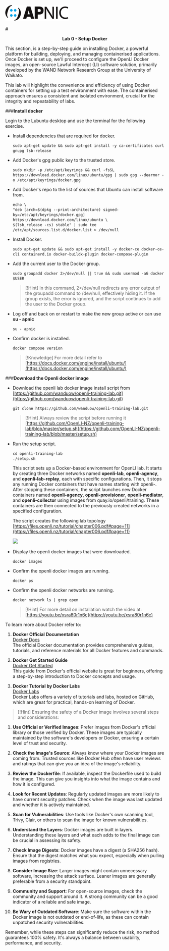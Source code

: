 ![](images/apnic_logo.png)

#<center><b>Lab 0 - Setup Docker</b></center>

This section, is a step-by-step guide on installing Docker, a powerful platform for building, deploying, and managing containerised applications. Once Docker is set up, we'll proceed to configure the OpenLI Docker images, an open-source Lawful Intercept (LI) software solution, primarily developed by the WAND Network Research Group at the University of Waikato. 

This lab will highlight the convenience and efficiency of using Docker containers for setting up a test environment with ease. The containerised approach ensures a consistent and isolated environment, crucial for the integrity and repeatability of labs.


###**Install docker**

Login to the Lubuntu desktop and use the terminal for the following exercise. 

- Install dependencies that are required for docker.

	```
	sudo apt-get update && sudo apt-get install -y ca-certificates curl gnupg lsb-release
	```

- Add Docker's gpg public key to the trusted store.

	```
	sudo mkdir -p /etc/apt/keyrings && curl -fsSL https://download.docker.com/linux/ubuntu/gpg | sudo gpg --dearmor -o /etc/apt/keyrings/docker.gpg
	```

- Add Docker's repo to the list of sources that Ubuntu can install software from.

	```
	echo \
	"deb [arch=$(dpkg --print-architecture) signed-by=/etc/apt/keyrings/docker.gpg] https://download.docker.com/linux/ubuntu \
	$(lsb_release -cs) stable" | sudo tee /etc/apt/sources.list.d/docker.list > /dev/null
	```

- Install Docker.

	```
	sudo apt-get update && sudo apt-get install -y docker-ce docker-ce-cli containerd.io docker-buildx-plugin docker-compose-plugin
	```

- Add the current user to the Docker group.

	```
	sudo groupadd docker 2>/dev/null || true && sudo usermod -aG docker $USER
	```

	>[!Hint] In this command, 2>/dev/null redirects any error output of the groupadd command to /dev/null, effectively hiding it. If the group exists, the error is ignored, and the script continues to add the user to the Docker group.

- Log off and back on or restart to make the new group active or can use **su - apnic**

	```
	su - apnic
	```

- Confirm docker is installed.

	```
	docker compose version
	```

	>[!Knowledge] For more detail refer to [https://docs.docker.com/engine/install/ubuntu/](https://docs.docker.com/engine/install/ubuntu/)

###**Download the Openli docker image**	

- Download the openli lab docker image install script from [https://github.com/wanduow/openli-training-lab.git](https://github.com/wanduow/openli-training-lab.git)

	```
	git clone https://github.com/wanduow/openli-training-lab.git
	```

	>[!Hint] Always review the script before running it [https://github.com/OpenLI-NZ/openli-training-lab/blob/master/setup.sh](https://github.com/OpenLI-NZ/openli-training-lab/blob/master/setup.sh)

- Run the setup script.

	```
	cd openli-training-lab
    ./setup.sh
	```

    This script sets up a Docker-based environment for OpenLI lab. It starts by creating three Docker networks named **openli-lab**, **openli-agency**, and **openli-lab-replay**, each with specific configurations. Then, it stops any running Docker containers that have names starting with openli-. After stopping these containers, the script launches new Docker containers named **openli-agency**, **openli-provisioner**, **openli-mediator**, and **openli-collector** using images from quay.io/openli/training. These containers are then connected to the previously created networks in a specified configuration. 

    The script creates the following lab topology [https://files.openli.nz/tutorial/chapter006.pdf#page=11](https://files.openli.nz/tutorial/chapter006.pdf#page=11)

  ![](images/openli%20lab$20topology%20for%20docker.png)

- Display the openli docker images that were downloaded.

	```
	docker images
	```

- Confirm the openli docker images are running.

	```
	docker ps
	```	

- Confirm the openli docker networks are running.

	```
	docker network ls | grep open
	```

	>[!Hint] For more detail on installation watch the video at: [https://youtu.be/xsra80r1n6c](https://youtu.be/xsra80r1n6c)

To learn more about Docker refer to:

1. **Docker Official Documentation**  
   [Docker Docs](https://docs.docker.com)  
   The official Docker documentation provides comprehensive guides, tutorials, and reference materials for all Docker features and commands.

2. **Docker Get Started Guide**  
   [Docker Get Started](https://www.docker.com/get-started)  
   This guide from Docker's official website is great for beginners, offering a step-by-step introduction to Docker concepts and usage.

3. **Docker Tutorial by Docker Labs**  
   [Docker Labs](https://github.com/docker/labs)  
   Docker Labs offers a variety of tutorials and labs, hosted on GitHub, which are great for practical, hands-on learning of Docker.	


>[!Hint] Ensuring the safety of a Docker image involves several steps and considerations:

1. **Use Official or Verified Images**: Prefer images from Docker's official library or those verified by Docker. These images are typically maintained by the software's developers or Docker, ensuring a certain level of trust and security.

2. **Check the Image's Source**: Always know where your Docker images are coming from. Trusted sources like Docker Hub often have user reviews and ratings that can give you an idea of the image's reliability.

3. **Review the Dockerfile**: If available, inspect the Dockerfile used to build the image. This can give you insights into what the image contains and how it is configured.

4. **Look for Recent Updates**: Regularly updated images are more likely to have current security patches. Check when the image was last updated and whether it is actively maintained.

5. **Scan for Vulnerabilities**: Use tools like Docker's own scanning tool, Trivy, Clair, or others to scan the image for known vulnerabilities.

6. **Understand the Layers**: Docker images are built in layers. Understanding these layers and what each adds to the final image can be crucial in assessing its safety.

7. **Check Image Digests**: Docker images have a digest (a SHA256 hash). Ensure that the digest matches what you expect, especially when pulling images from registries.

8. **Consider Image Size**: Larger images might contain unnecessary software, increasing the attack surface. Leaner images are generally preferable from a security standpoint.

9. **Community and Support**: For open-source images, check the community and support around it. A strong community can be a good indicator of a reliable and safe image.

10. **Be Wary of Outdated Software**: Make sure the software within the Docker image is not outdated or end-of-life, as these can contain unpatched security vulnerabilities.

Remember, while these steps can significantly reduce the risk, no method guarantees 100% safety. It's always a balance between usability, performance, and security.   
